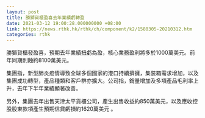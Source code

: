 ```yaml
---
layout: post
title: 勝獅貨櫃盈喜去年業績虧轉盈
date: 2021-03-12 19:00:28.000000000 +08:00
link: https://news.rthk.hk/rthk/ch/component/k2/1580305-20210312.htm
categories: rthk
---
```


勝獅貨櫃發盈喜，預期去年業績扭虧為盈，核心業務盈利將多於1000萬美元。前年同期則蝕約8100萬美元。

集團指，新型肺炎疫情導致全球多個國家的港口持續擠擁，集裝箱需求增加，以及集團成功轉型，產品種類和客戶群亦擴大。公司指，銷量增加及多項產品毛利率上升，去年下半年業績顯著改善。 

另外，集團去年出售天津太平貨櫃公司，產生出售收益約850萬美元，以及應收控股股東款項產生預期信貸虧損約1620萬美元 。
